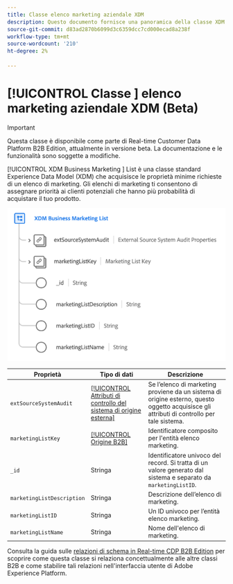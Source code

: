 ```yaml
---
title: Classe elenco marketing aziendale XDM
description: Questo documento fornisce una panoramica della classe XDM Business Marketing List in Experience Data Model (XDM).
source-git-commit: d83ad2870b6099d3c6359dcc7cd000ecad8a238f
workflow-type: tm+mt
source-wordcount: '210'
ht-degree: 2%

---
```


# [!UICONTROL Classe ] elenco marketing aziendale XDM (Beta)

>[!IMPORTANT]
>
>Questa classe è disponibile come parte di Real-time Customer Data Platform B2B Edition, attualmente in versione beta. La documentazione e le funzionalità sono soggette a modifiche.

[!UICONTROL XDM Business Marketing ] List è una classe standard Experience Data Model (XDM) che acquisisce le proprietà minime richieste di un elenco di marketing. Gli elenchi di marketing ti consentono di assegnare priorità ai clienti potenziali che hanno più probabilità di acquistare il tuo prodotto.

![](../../images/classes/b2b/business-marketing-list.png)

| Proprietà | Tipo di dati | Descrizione |
| --- | --- | --- |
| `extSourceSystemAudit` | [[!UICONTROL Attributi di controllo del sistema di origine esterna]](../../data-types/external-source-system-audit-attributes.md) | Se l’elenco di marketing proviene da un sistema di origine esterno, questo oggetto acquisisce gli attributi di controllo per tale sistema. |
| `marketingListKey` | [[!UICONTROL Origine B2B]](../../data-types/b2b-source.md) | Identificatore composito per l&#39;entità elenco marketing. |
| `_id` | Stringa | Identificatore univoco del record. Si tratta di un valore generato dal sistema e separato da `marketingListID`. |
| `marketingListDescription` | Stringa | Descrizione dell’elenco di marketing. |
| `marketingListID` | Stringa | Un ID univoco per l’entità elenco marketing. |
| `marketingListName` | Stringa | Nome dell&#39;elenco di marketing. |

Consulta la guida sulle [relazioni di schema in Real-time CDP B2B Edition](../../tutorials/relationship-b2b.md) per scoprire come questa classe si relaziona concettualmente alle altre classi B2B e come stabilire tali relazioni nell&#39;interfaccia utente di Adobe Experience Platform.
